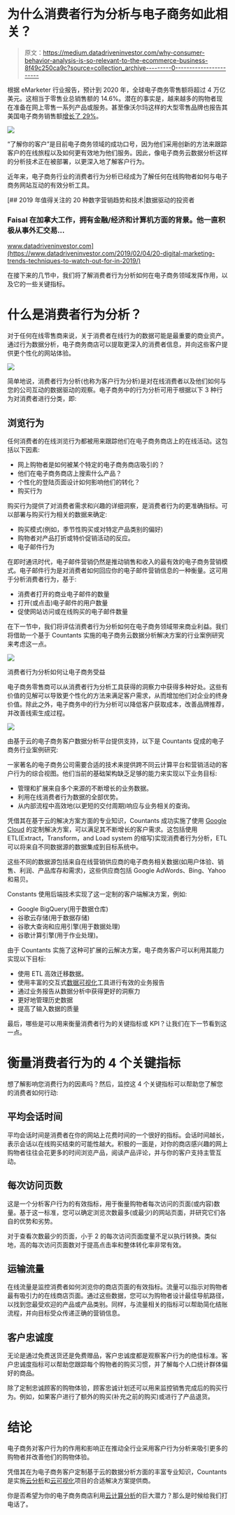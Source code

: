 # 为什么消费者行为分析与电子商务如此相关？

> 原文：<https://medium.datadriveninvestor.com/why-consumer-behavior-analysis-is-so-relevant-to-the-ecommerce-business-8f49c250ca9c?source=collection_archive---------0----------------------->

根据 eMarketer 行业报告，预计到 2020 年，全球电子商务零售额将超过 4 万亿美元。这相当于零售业总销售额的 14.6%。潜在的事实是，越来越多的购物者现在准备在网上零售一系列产品或服务。甚至像沃尔玛这样的大型零售品牌也报告其美国电子商务销售额[增长了 29%](http://marketingland.com/walmart-reports-29-growth-us-e-commerce-207315)。

![](img/8ca5bef367da63b0d768acf899cf510a.png)

“了解你的客户”是目前电子商务领域的成功口号，因为他们采用创新的方法来跟踪客户的在线旅程以及如何更有效地为他们服务。因此，像电子商务云数据分析这样的分析技术正在被部署，以更深入地了解客户行为。

近年来，电子商务行业的消费者行为分析已经成为了解任何在线购物者如何与电子商务网站互动的有效分析工具。

[](https://www.datadriveninvestor.com/2019/02/04/20-digital-marketing-trends-techniques-to-watch-out-for-in-2019/) [## 2019 年值得关注的 20 种数字营销趋势和技术|数据驱动的投资者

### Faisal 在加拿大工作，拥有金融/经济和计算机方面的背景。他一直积极从事外汇交易…

www.datadriveninvestor.com](https://www.datadriveninvestor.com/2019/02/04/20-digital-marketing-trends-techniques-to-watch-out-for-in-2019/) 

在接下来的几节中，我们将了解消费者行为分析如何在电子商务领域发挥作用，以及它的一些关键指标。

# 什么是消费者行为分析？

对于任何在线零售商来说，关于消费者在线行为的数据可能是最重要的商业资产。通过行为数据分析，电子商务商店可以提取更深入的消费者信息，并向这些客户提供更个性化的网站体验。

![](img/f18f185a7b3b9773cc12f103644427e9.png)

简单地说，消费者行为分析(也称为客户行为分析)是对在线消费者以及他们如何与您的公司互动的数据驱动的观察。电子商务中的行为分析可用于根据以下 3 种行为对消费者进行分类，即:

## 浏览行为

任何消费者的在线浏览行为都被用来跟踪他们在电子商务商店上的在线活动。这包括以下因素:

*   网上购物者是如何被某个特定的电子商务商店吸引的？
*   他们在电子商务商店上搜索什么产品？
*   个性化的登陆页面设计如何影响他们的转化？
*   购买行为

购买行为提供了对消费者需求和兴趣的详细洞察，是消费者行为的更准确指标。可以部署与购买行为相关的数据来确定:

*   购买模式(例如，季节性购买或对特定产品类别的偏好)
*   购物者对产品打折或特价促销活动的反应。
*   电子邮件行为

在即时通讯时代，电子邮件营销仍然是推动销售和收入的最有效的电子商务营销模式。电子邮件行为是对消费者如何回应你的电子邮件营销信息的一种衡量。这可用于分析消费者行为，基于:

*   消费者打开的商业电子邮件的数量
*   打开(或点击)电子邮件的用户数量
*   促使网站访问或在线购买的电子邮件数量

在下一节中，我们将评估消费者行为分析如何在电子商务领域带来商业利益。我们将借助一个基于 Countants 实施的电子商务云数据分析解决方案的行业案例研究来考虑这一点。

![](img/590b935f99e10a0c53c867c16303dbd5.png)

消费者行为分析如何让电子商务受益

电子商务零售商可以从消费者行为分析工具获得的洞察力中获得多种好处。这些有价值的见解可以导致更个性化的方法来满足客户需求，从而增加他们对企业的终身价值。除此之外，电子商务中的行为分析可以降低客户获取成本，改善品牌推荐，并改善线索生成过程。

![](img/9033a2cc779abb1e698e2fcc2d66c544.png)

由基于云的电子商务客户数据分析平台提供支持，以下是 Countants 促成的电子商务行业案例研究:

一家著名的电子商务公司需要合适的技术来提供跨不同云计算平台和营销活动的客户行为的综合视图。他们当前的基础架构缺乏足够的能力来实现以下业务目标:

*   管理和扩展来自多个来源的不断增长的业务数据。
*   利用在线消费者行为数据的全部优势。
*   从内部流程中高效地(以更短的交付周期)响应与业务相关的查询。

凭借其在基于云的解决方案方面的专业知识，Countants 成功实施了使用 [Google Cloud](https://cloud.google.com/dataflow/) 的定制解决方案，可以满足其不断增长的客户需求。这包括使用 ETL(Extract，Transform，and Load system 的缩写)实现消费者行为分析，ETL 可以将来自不同数据源的数据集成到目标系统中。

这些不同的数据源包括来自在线营销供应商的电子商务相关数据(如用户体验、销售、利润、产品库存和需求)，这些供应商包括 Google AdWords、Bing、Yahoo 和易贝。

Constants 使用后端技术实现了这一定制的客户端解决方案，例如:

*   Google BigQuery(用于数据仓库)
*   谷歌云存储(用于数据存储)
*   谷歌大查询和应用引擎(用于数据处理)
*   谷歌计算引擎(用于作业处理)。

由于 Countants 实施了这种可扩展的云解决方案，电子商务客户可以利用其能力实现以下目标:

*   使用 ETL 高效迁移数据。
*   使用丰富的交互式[数据可视化](https://www.countants.com/blogs/data-visualization-how-it-is-going-to-evolve-into-the-future/?utm_medium=social&utm_source=Medium&utm_campaign=traffic)工具进行有效的业务报告
*   通过业务报告从数据分析中获得更好的洞察力
*   更好地管理历史数据
*   提高了输入数据的质量

最后，哪些是可以用来衡量消费者行为的关键指标或 KPI？让我们在下一节看到这一点。

# 衡量消费者行为的 4 个关键指标

想了解影响您消费行为的因素吗？然后，监控这 4 个关键指标可以帮助您了解您的消费者如何行动:

## 平均会话时间

平均会话时间是消费者在你的网站上花费时间的一个很好的指标。会话时间越长，表示会话以在线购买结束的可能性越大。积极的一面是，对你的商店感兴趣的网上购物者往往会花更多的时间浏览产品，阅读产品评论，并与你的客户支持主管互动。

## 每次访问页数

这是一个分析客户行为的有效指标，用于衡量购物者每次访问的页面(或内容)数量。基于这一标准，您可以确定浏览次数最多(或最少)的网站页面，并研究它们各自的优势和劣势。

对于查看次数最少的页面，小于 2 的每次访问页面度量不足以执行转换。类似地，高的每次访问页面数对于提高点击率和整体转化率非常有效。

## 运输流量

在线流量是监控消费者如何浏览你的商店页面的有效指标。流量可以指示对购物者最有吸引力的在线商店页面。通过这些数据，您可以为购物者设计最佳导航路径，以找到您最受欢迎的产品或产品类别。同样，与流量相关的指标可以帮助简化结账流程，并向目标受众传递正确的营销信息。

## 客户忠诚度

无论是通过免费送货还是免费赠品，客户忠诚度都是观察客户行为的绝佳标准。客户忠诚度指标可以帮助您跟踪每个购物者的购买习惯，并了解每个人口统计群体偏好的商品。

除了定制忠诚顾客的购物体验，顾客忠诚计划还可以用来监控销售完成后的购买行为。例如，如果客户进行了额外的购买(补充之前的购买)或进行了产品退货。

# 结论

电子商务对客户行为的作用和影响正在推动全行业采用客户行为分析来吸引更多的购物者并改善他们的购物体验。

凭借其在为电子商务客户定制基于云的数据分析方面的丰富专业知识，Countants 是实施[云分析](https://www.countants.com/services/cloud-analytics/?utm_medium=social&utm_source=Medium&utm_campaign=traffic)和[云可视化](https://www.countants.com/services/cloud-visualization/?utm_medium=social&utm_source=Medium&utm_campaign=traffic)项目的合适解决方案提供商。

你是否希望为你的电子商务商店利用[云计算分析](https://www.countants.com/blogs/ways-in-which-artificial-intelligence-is-impacting-ecommerce-business/?utm_medium=social&utm_source=Medium&utm_campaign=traffic)的巨大潜力？那么是时候给我们打电话了。